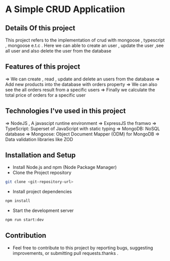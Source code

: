 # A Simple CRUD Applicatiion

## Details Of this project

This project refers to the implementation of crud with mongoose , typescript , mongoose e.t.c . Here we can able to create an user , update the user ,see all user and also delete the user from the database

## Features of this project

=> We can create , read , update and delete an users from the database
=> Add new products into the database with orders property
=> We can also see the all orders result from a specific users
=> Finally we calculate the total price of orders for a specific user

## Technologies I've used in this project

=> NodeJS , A javascipt runtine environment
=> ExpressJS the framwo
=> TypeScript: Superset of JavaScript with static typing
=> MongoDB: NoSQL database
=> Mongoose: Object Document Mapper (ODM) for MongoDB
=> Data validation libraries like ZOD

## Installation and Setup

- Install Node.js and npm (Node Package Manager)
- Clone the Project repository

```bash for windows / zsh for mac
git clone <git-repository-url>
```

- Install project dependencies

```bash for windows / zsh for mac
npm install
```

- Start the development server

```bash for windows / zsh for mac
npm run start:dev
```

## Contribution

- Feel free to contribute to this project by reporting bugs, suggesting improvements, or submitting pull requests.thanks .
